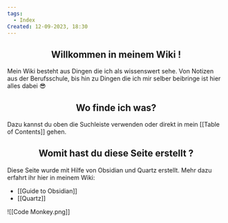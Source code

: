 ```yaml
---
tags:
  - Index
Created: 12-09-2023, 18:30
---
```

<h2 align="center"> Willkommen in meinem Wiki ! </h2>

Mein Wiki besteht aus Dingen die ich als wissenswert sehe. Von Notizen aus der Berufsschule, bis hin zu Dingen die ich mir selber beibringe ist hier alles dabei 😎

<h2 align="center"> Wo finde ich was?</h2> 

Dazu kannst du oben die Suchleiste verwenden oder direkt in mein [[Table of Contents]] gehen.

<h2 align="center"> Womit hast du diese Seite erstellt ? </h2>
Diese Seite wurde mit Hilfe von Obsidian und Quartz erstellt. Mehr dazu erfahrt ihr hier in meinem Wiki:

- [[Guide to Obsidian]]
- [[Quartz]]


![[Code Monkey.png]]
